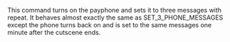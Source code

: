 This command turns on the payphone and sets it to three messages with repeat. It behaves almost exactly the same as SET_3_PHONE_MESSAGES except the phone turns back on and is set to the same messages one minute after the cutscene ends.
